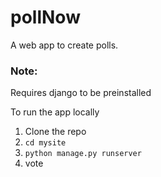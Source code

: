 # pollNow
A web app to create polls.

### Note:
Requires django to be preinstalled

To run the app locally
1. Clone the repo
2. `cd mysite`
4. `python manage.py runserver`
5. vote
